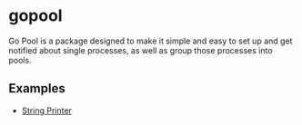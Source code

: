 # gopool

Go Pool is a package designed to make it simple and easy to set up and get notified about single processes, as well as group those processes into pools.

## Examples

* [String Printer](/examples/nameprinter)